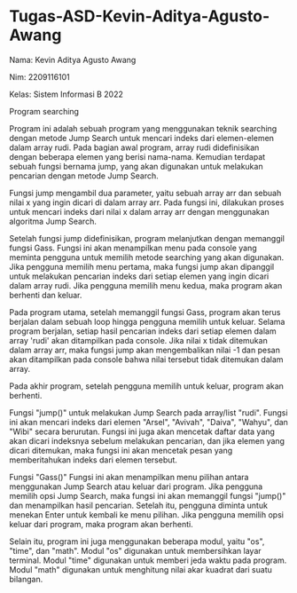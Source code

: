 # Tugas-ASD-Kevin-Aditya-Agusto-Awang

Nama: Kevin Aditya Agusto Awang

Nim: 2209116101

Kelas: Sistem Informasi B 2022

Program searching

Program ini adalah sebuah program yang menggunakan teknik searching dengan metode Jump Search untuk mencari indeks dari elemen-elemen dalam array rudi.
Pada bagian awal program, array rudi didefinisikan dengan beberapa elemen yang berisi nama-nama. Kemudian terdapat sebuah fungsi bernama jump, yang akan digunakan untuk melakukan pencarian dengan metode Jump Search.

Fungsi jump mengambil dua parameter, yaitu sebuah array arr dan sebuah nilai x yang ingin dicari di dalam array arr. Pada fungsi ini, dilakukan proses untuk mencari indeks dari nilai x dalam array arr dengan menggunakan algoritma Jump Search.

Setelah fungsi jump didefinisikan, program melanjutkan dengan memanggil fungsi Gass. Fungsi ini akan menampilkan menu pada console yang meminta pengguna untuk memilih metode searching yang akan digunakan. Jika pengguna memilih menu pertama, maka fungsi jump akan dipanggil untuk melakukan pencarian indeks dari setiap elemen yang ingin dicari dalam array rudi. Jika pengguna memilih menu kedua, maka program akan berhenti dan keluar.

Pada program utama, setelah memanggil fungsi Gass, program akan terus berjalan dalam sebuah loop hingga pengguna memilih untuk keluar. Selama program berjalan, setiap hasil pencarian indeks dari setiap elemen dalam array 'rudi' akan ditampilkan pada console. Jika nilai x tidak ditemukan dalam array arr, maka fungsi jump akan mengembalikan nilai -1 dan pesan akan ditampilkan pada console bahwa nilai tersebut tidak ditemukan dalam array.

Pada akhir program, setelah pengguna memilih untuk keluar, program akan berhenti.

Fungsi "jump()"
untuk melakukan Jump Search pada array/list "rudi". Fungsi ini akan mencari indeks dari elemen "Arsel", "Avivah", "Daiva", "Wahyu", dan "Wibi" secara berurutan. Fungsi ini juga akan mencetak daftar data yang akan dicari indeksnya sebelum melakukan pencarian, dan jika elemen yang dicari ditemukan, maka fungsi ini akan mencetak pesan yang memberitahukan indeks dari elemen tersebut.

Fungsi "Gass()"
Fungsi ini akan menampilkan menu pilihan antara menggunakan Jump Search atau keluar dari program. Jika pengguna memilih opsi Jump Search, maka fungsi ini akan memanggil fungsi "jump()" dan menampilkan hasil pencarian. Setelah itu, pengguna diminta untuk menekan Enter untuk kembali ke menu pilihan. Jika pengguna memilih opsi keluar dari program, maka program akan berhenti.

Selain itu, program ini juga menggunakan beberapa modul, yaitu "os", "time", dan "math". 
Modul "os" 
digunakan untuk membersihkan layar terminal. 
Modul "time" 
digunakan untuk memberi jeda waktu pada program.
Modul "math"
digunakan untuk menghitung nilai akar kuadrat dari suatu bilangan.
